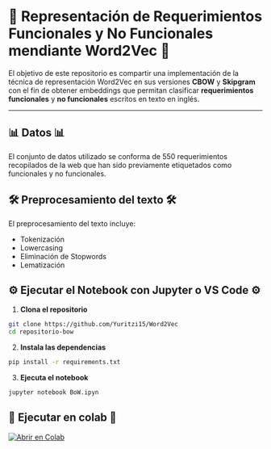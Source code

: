 # 🎯 Representación de Requerimientos Funcionales y No Funcionales mendiante Word2Vec 🎯

El objetivo de este repositorio es compartir una implementación de la técnica de representación Word2Vec en sus versiones **CBOW** y **Skipgram** con el fin de obtener embeddings que permitan clasificar **requerimientos funcionales** y **no funcionales** escritos en texto en inglés. 

---


## 📊 Datos 📊

El conjunto de datos utilizado se conforma de 550 requerimientos recopilados de la web que han sido previamente etiquetados como funcionales y no funcionales.


## 🛠️ Preprocesamiento del texto 🛠️

El preprocesamiento del texto incluye: 
- Tokenización
- Lowercasing 
- Eliminación de Stopwords 
- Lematización 


## ⚙️ Ejecutar el Notebook con Jupyter o VS Code ⚙️
1. **Clona el repositorio** 
 ```bash
 git clone https://github.com/Yuritzi15/Word2Vec
 cd repositorio-bow
```


2. **Instala las dependencias**
 ```bash
 pip install -r requirements.txt
```

3. **Ejecuta el notebook**
 ```bash
 jupyter notebook BoW.ipyn
 ```

## 🚀 Ejecutar en colab 🚀
[![Abrir en Colab](https://colab.research.google.com/assets/colab-badge.svg)](https://colab.research.google.com/github/Yuritzi15/Bag-of-Words/blob/main/BoW.ipynb)
